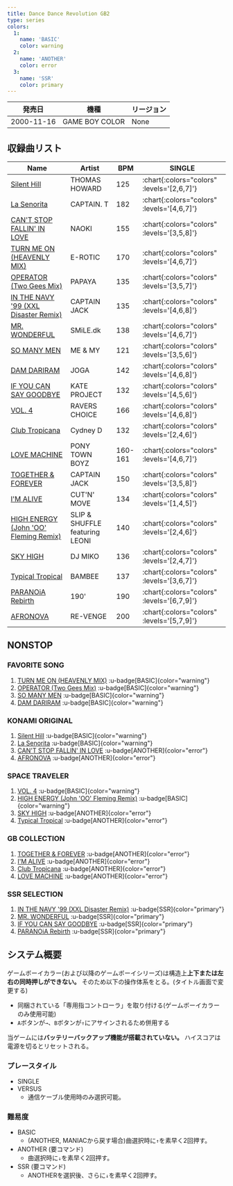 ```yaml
---
title: Dance Dance Revolution GB2
type: series
colors:
  1:
    name: 'BASIC'
    color: warning
  2:
    name: 'ANOTHER'
    color: error
  3:
    name: 'SSR'
    color: primary
---
```


|発売日|機種|リージョン|
|------|----|---------|
|2000-11-16|GAME BOY COLOR|None|

## 収録曲リスト

|Name|Artist|BPM|SINGLE|
|----|------|---|------|
|[Silent Hill](/playstation-jp/3rd/silent-hill)|THOMAS HOWARD|125| :chart{:colors="colors" :levels='[2,6,7]'} |
|[La Senorita](/playstation-jp/3rd/la-senorita)|CAPTAIN. T|182| :chart{:colors="colors" :levels='[4,6,7]'} ||
|[CAN'T STOP FALLIN' IN LOVE](/gameboy/gb2/cant-stop-fallin-in-love)|NAOKI|155| :chart{:colors="colors" :levels='[3,5,8]'} |
|[TURN ME ON (HEAVENLY MIX)](/playstation-jp/3rd/turn-me-on)|E-ROTIC|170| :chart{:colors="colors" :levels='[4,6,7]'} |
|[OPERATOR (Two Gees Mix)](/playstation-jp/3rd/operator)|PAPAYA|135| :chart{:colors="colors" :levels='[3,5,7]'} |
|[IN THE NAVY '99 (XXL Disaster Remix)](/playstation-jp/2nd/in-the-navy)|CAPTAIN JACK|135| :chart{:colors="colors" :levels='[4,6,8]'} |
|[MR. WONDERFUL](/playstation-jp/3rd/mr-wonderful)|SMiLE.dk|138| :chart{:colors="colors" :levels='[4,6,7]'} |
|[SO MANY MEN](/playstation-jp/3rd/so-many-men)|ME & MY|121| :chart{:colors="colors" :levels='[3,5,6]'} |
|[DAM DARIRAM](/playstation-jp/3rd/dam-dariram)|JOGA|142| :chart{:colors="colors" :levels='[4,6,8]'} ||
|[IF YOU CAN SAY GOODBYE](/playstation-jp/3rd/if-you-can-say-goodbye)|KATE PROJECT|132| :chart{:colors="colors" :levels='[4,5,6]'} |
|[VOL. 4](/playstation-jp/3rd/vol-4)|RAVERS CHOICE|166| :chart{:colors="colors" :levels='[4,6,8]'} |
|[Club Tropicana](/gameboy/gb2/club-tropicana)|Cydney D|132| :chart{:colors="colors" :levels='[2,4,6]'} |
|[LOVE MACHINE](/gameboy/gb2/love-machine)|PONY TOWN BOYZ|160-161| :chart{:colors="colors" :levels='[4,6,7]'} |
|[TOGETHER & FOREVER](/gameboy/gb2/together-forever)|CAPTAIN JACK|150| :chart{:colors="colors" :levels='[3,5,8]'} |
|[I'M ALIVE](/gameboy/gb2/im-alive)|CUT'N' MOVE|134| :chart{:colors="colors" :levels='[1,4,5]'} |
|[HIGH ENERGY (John 'OO' Fleming Remix)](/gameboy/gb2/high-energy)|SLIP & SHUFFLE featuring LEONI|140| :chart{:colors="colors" :levels='[2,4,6]'} |
|[SKY HIGH](/gameboy/gb2/sky-high-miko)|DJ MIKO|136| :chart{:colors="colors" :levels='[2,4,7]'} |
|[Typical Tropical](/gameboy/gb2/typical-tropical)|BAMBEE|137| :chart{:colors="colors" :levels='[3,6,7]'} |
|[PARANOiA Rebirth](/playstation-jp/3rd/paranoia-rebirth)|190'|190| :chart{:colors="colors" :levels='[6,7,9]'} |
|[AFRONOVA](/playstation-jp/3rd/afronova)|RE-VENGE|200| :chart{:colors="colors" :levels='[5,7,9]'} |

## NONSTOP

### FAVORITE SONG

1. [TURN ME ON (HEAVENLY MIX)](/playstation-jp/3rd/turn-me-on) :u-badge[BASIC]{color="warning"}
1. [OPERATOR (Two Gees Mix)](/playstation-jp/3rd/operator) :u-badge[BASIC]{color="warning"}
1. [SO MANY MEN](/playstation-jp/3rd/so-many-men) :u-badge[BASIC]{color="warning"}
1. [DAM DARIRAM](/playstation-jp/3rd/dam-dariram) :u-badge[BASIC]{color="warning"}

### KONAMI ORIGINAL

1. [Silent Hill](/playstation-jp/3rd/silent-hill) :u-badge[BASIC]{color="warning"}
1. [La Senorita](/playstation-jp/3rd/la-senorita) :u-badge[BASIC]{color="warning"}
1. [CAN'T STOP FALLIN' IN LOVE](/gameboy/gb2/cant-stop-fallin-in-love) :u-badge[ANOTHER]{color="error"}
1. [AFRONOVA](/playstation-jp/3rd/afronova) :u-badge[ANOTHER]{color="error"}

### SPACE TRAVELER

1. [VOL. 4](/playstation-jp/3rd/vol-4) :u-badge[BASIC]{color="warning"}
1. [HIGH ENERGY (John 'OO' Fleming Remix)](/gameboy/gb2/high-energy) :u-badge[BASIC]{color="warning"}
1. [SKY HIGH](/gameboy/gb2/sky-high-miko) :u-badge[ANOTHER]{color="error"}
1. [Typical Tropical](/gameboy/gb2/typical-tropical) :u-badge[ANOTHER]{color="error"}

### GB COLLECTION

1. [TOGETHER & FOREVER](/gameboy/gb2/together-forever) :u-badge[ANOTHER]{color="error"}
1. [I'M ALIVE](/gameboy/gb2/im-alive) :u-badge[ANOTHER]{color="error"}
1. [Club Tropicana](/gameboy/gb2/club-tropicana) :u-badge[ANOTHER]{color="error"}
1. [LOVE MACHINE](/gameboy/gb2/love-machine) :u-badge[ANOTHER]{color="error"}

### SSR SELECTION

1. [IN THE NAVY '99 (XXL Disaster Remix)](/playstation-jp/2nd/in-the-navy) :u-badge[SSR]{color="primary"}
1. [MR. WONDERFUL](/playstation-jp/3rd/mr-wonderful) :u-badge[SSR]{color="primary"}
1. [IF YOU CAN SAY GOODBYE](/playstation-jp/3rd/if-you-can-say-goodbye) :u-badge[SSR]{color="primary"}
1. [PARANOiA Rebirth](/playstation-jp/3rd/paranoia-rebirth) :u-badge[SSR]{color="primary"}

## システム概要

ゲームボーイカラー(および以降のゲームボーイシリーズ)は構造上**上下または左右の同時押しができない。**
そのため以下の操作体系をとる。(タイトル画面で変更する)

- 同梱されている「専用指コントローラ」を取り付ける(ゲームボーイカラーのみ使用可能)
- `A`ボタンが`→`、`B`ボタンが`↑`にアサインされるため併用する

当ゲームには**バッテリーバックアップ機能が搭載されていない。**
ハイスコアは電源を切るとリセットされる。

### プレースタイル

- SINGLE
- VERSUS
  - 通信ケーブル使用時のみ選択可能。

### 難易度

- BASIC
  - (ANOTHER, MANIACから戻す場合)曲選択時に`↑`を素早く2回押す。
- ANOTHER (要コマンド)
  - 曲選択時に`↓`を素早く2回押す。
- SSR (要コマンド)
  - ANOTHERを選択後、さらに`↓`を素早く2回押す。
